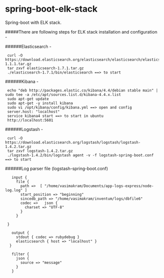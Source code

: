# spring-boot-elk-stack
Spring-boot with ELK stack.

#####There are following steps for ELK stack installation and configuration -

######Elasticsearch -
     
     curl -O https://download.elasticsearch.org/elasticsearch/elasticsearch/elasticsearch-1.1.1.tar.gz
     tar zxvf elasticsearch-1.7.1.tar.gz
     ./elasticsearch-1.7.1/bin/elasticsearch ==> to start
     
######Kibana -

     echo "deb http://packages.elastic.co/kibana/4.4/debian stable main" | sudo tee -a /etc/apt/sources.list.d/kibana-4.4.x.list
     sudo apt-get update
     sudo apt-get -y install kibana
     sudo vi /opt/kibana/config/kibana.yml ==> open and config 
     server.host: "localhost"
     service kibana4 start ==> to start in ubuntu
     http://localhost:5601
######Logstash -

     curl -O https://download.elasticsearch.org/logstash/logstash/logstash-1.4.2.tar.gz
     tar zxvf logstash-1.4.2.tar.gz
     ./logstash-1.4.2/bin/logstash agent -v -f logstash-spring-boot.conf ==> to start
     
######Log parser file (logstash-spring-boot.conf)
  ```
     input {
       file {
         path =>  [ "/home/vasimakram/Documents/app-logs-express/node-log.log" ]
         start_position => "beginning"
         sincedb_path => "/home/vasimakram/inventum/logs/dbfile6"
         codec =>   json {
           charset => "UTF-8"
         }
       }

   }

     output {
       stdout { codec => rubydebug }
       elasticsearch { host => "localhost" }
    }

     filter {
       json {
         source => "message"
       }
     }
```

